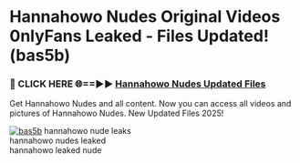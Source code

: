 # Hannahowo Nudes Original Videos 0nlyFans Leaked - Files Updated! (bas5b)

<h3>🔴 CLICK HERE 🌐==►► <a href="https://tinyurl.com/52m3yx9h" rel="nofollow">Hannahowo Nudes Updated Files</a></h3>

Get Hannahowo Nudes and all content. Now you can access all videos and pictures of Hannahowo Nudes. New Updated Files 2025!

[![bas5b](https://i.imgur.com/TnHtlc8.gif)](https://tinyurl.com/52m3yx9h)
hannahowo nude leaks<br>
hannahowo nudes leaked<br>
hannahowo leaked nude